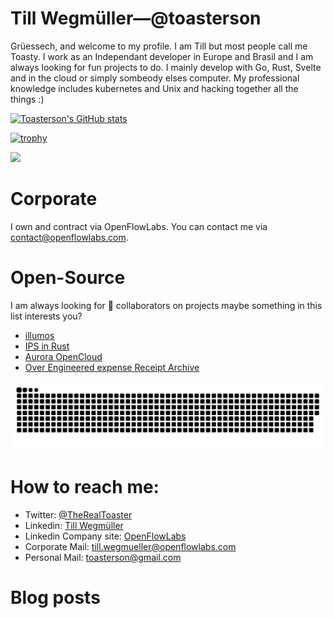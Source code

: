 # Till Wegmüller—@toasterson

Grüessech, and welcome to my profile. I am Till but most people call me Toasty. 
I work as an Independant developer in Europe and Brasil and 
I am always looking for fun projects to do. I mainly develop with Go, Rust, Svelte 
and in the cloud or simply sombeody elses computer.
My professional knowledge includes kubernetes and Unix and hacking together all the things :)

[![Toasterson's GitHub stats](https://github-readme-stats.vercel.app/api?username=Toasterson&show_icons=true&theme=dark)](https://github.com/anuraghazra/github-readme-stats)

[![trophy](https://github-profile-trophy.vercel.app/?username=toasterson&theme=onedark)](https://github.com/ryo-ma/github-profile-trophy)

![](https://komarev.com/ghpvc/?username=toasterson&color=blue)

# Corporate

I own and contract via OpenFlowLabs. You can contact me via [contact@openflowlabs.com](mailto:contact@openflowlabs.com).

# Open-Source

I am always looking for 👯 collaborators on projects maybe something in this list interests you?
- [illumos](https://www.illumos.org/)
- [IPS in Rust](https://github.com/OpenFlowLabs/ips)
- [Aurora OpenCloud](https://github.com/OpenFlowLabs/aurora-opencloud)
- [Over Engineered expense Receipt Archive](https://github.com/OpenFlowLabs/expensebills)

![GitHub Snake dark](https://raw.githubusercontent.com/toasterson/toasterson/output/github-contribution-grid-snake-dark.svg#gh-dark-mode-only)

# How to reach me:

- Twitter: [@TheRealToaster](https://twitter.com/TheRealToaster)
- Linkedin: [Till Wegmüller](https://www.linkedin.com/in/till-wegm%C3%BCller-825ba3131/)
- Linkedin Company site: [OpenFlowLabs](https://www.linkedin.com/company/open-flow-labs/) 
- Corporate Mail: [till.wegmueller@openflowlabs.com](mailto:till.wegmueller@openflowlabs.com)
- Personal Mail: [toasterson@gmail.com](mailto:toasterson@gmail.com)

# Blog posts
<!-- BLOG-POST-LIST:START -->
<!-- BLOG-POST-LIST:END -->

